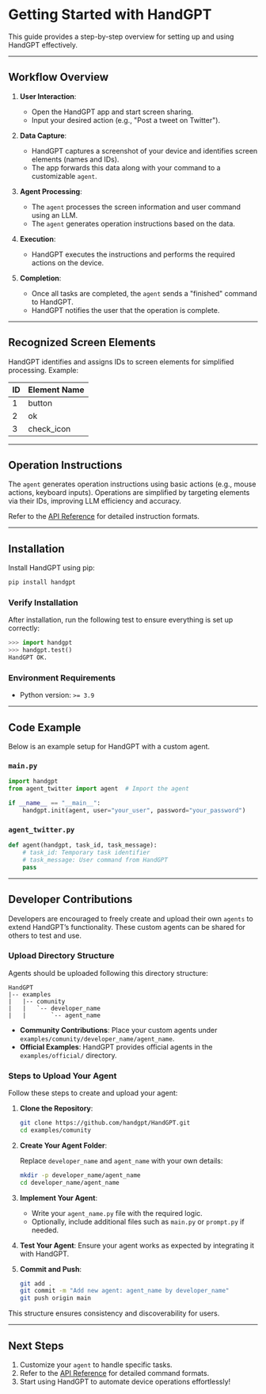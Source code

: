 # Getting Started with HandGPT

This guide provides a step-by-step overview for setting up and using HandGPT effectively.

---

## Workflow Overview

1. **User Interaction**:

   - Open the HandGPT app and start screen sharing.
   - Input your desired action (e.g., "Post a tweet on Twitter").

2. **Data Capture**:

   - HandGPT captures a screenshot of your device and identifies screen elements (names and IDs).
   - The app forwards this data along with your command to a customizable `agent`.

3. **Agent Processing**:

   - The `agent` processes the screen information and user command using an LLM.
   - The `agent` generates operation instructions based on the data.

4. **Execution**:

   - HandGPT executes the instructions and performs the required actions on the device.

5. **Completion**:

   - Once all tasks are completed, the `agent` sends a "finished" command to HandGPT.
   - HandGPT notifies the user that the operation is complete.

---

## Recognized Screen Elements

HandGPT identifies and assigns IDs to screen elements for simplified processing.
Example:

| ID | Element Name |
| -- | ------------ |
| 1  | button       |
| 2  | ok           |
| 3  | check\_icon  |

---

## Operation Instructions

The `agent` generates operation instructions using basic actions (e.g., mouse actions, keyboard inputs). Operations are simplified by targeting elements via their IDs, improving LLM efficiency and accuracy.

Refer to the [API Reference](api_reference.md) for detailed instruction formats.

---

## Installation

Install HandGPT using pip:

```bash
pip install handgpt
```

### Verify Installation

After installation, run the following test to ensure everything is set up correctly:

```python
>>> import handgpt
>>> handgpt.test()
HandGPT OK.
```

### Environment Requirements

- Python version: `>= 3.9`

---

## Code Example

Below is an example setup for HandGPT with a custom agent.

### `main.py`

```python
import handgpt
from agent_twitter import agent  # Import the agent

if __name__ == "__main__":
    handgpt.init(agent, user="your_user", password="your_password")
```

### `agent_twitter.py`

```python
def agent(handgpt, task_id, task_message):
    # task_id: Temporary task identifier
    # task_message: User command from HandGPT
    pass
```

---

## Developer Contributions

Developers are encouraged to freely create and upload their own `agents` to extend HandGPT’s functionality. These custom agents can be shared for others to test and use.

### Upload Directory Structure

Agents should be uploaded following this directory structure:

```
HandGPT
|-- examples
|   |-- comunity
|   |   `-- developer_name
|   |       `-- agent_name
```

- **Community Contributions**: Place your custom agents under `examples/comunity/developer_name/agent_name`.
- **Official Examples**: HandGPT provides official agents in the `examples/official/` directory.

### Steps to Upload Your Agent

Follow these steps to create and upload your agent:

1. **Clone the Repository**:

   ```bash
   git clone https://github.com/handgpt/HandGPT.git
   cd examples/comunity
   ```

2. **Create Your Agent Folder**:

   Replace `developer_name` and `agent_name` with your own details:

   ```bash
   mkdir -p developer_name/agent_name
   cd developer_name/agent_name
   ````

3. **Implement Your Agent**:

   - Write your `agent_name.py` file with the required logic.
   - Optionally, include additional files such as `main.py` or `prompt.py` if needed.

4. **Test Your Agent**:
   Ensure your agent works as expected by integrating it with HandGPT.

5. **Commit and Push**:

   ```bash
   git add .
   git commit -m "Add new agent: agent_name by developer_name"
   git push origin main
   ```

This structure ensures consistency and discoverability for users.

---

## Next Steps

1. Customize your `agent` to handle specific tasks.
2. Refer to the [API Reference](api_reference.md) for detailed command formats.
3. Start using HandGPT to automate device operations effortlessly!

